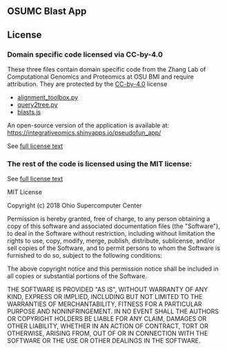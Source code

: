 ## OSUMC Blast App


## License

### Domain specific code licensed via CC-by-4.0

These three files contain domain specific code from the Zhang Lab of Computational Genomics and Proteomics at OSU BMI and require attribution. They are protected by the [CC-by-4.0](https://creativecommons.org/licenses/by/4.0/) license 
- [alignment_toolbox.py](jobs/blast/alignment_toolbox.py)
- [query2tree.py](jobs/blast/query2tree.py)
- [blasts.js](app/assets/javascripts/blasts.js)

An open-source version of the application is available at:
https://integrativeomics.shinyapps.io/pseudofun_app/

See [full license text](LICENSE_CC_BY_4.0)

### The rest of the code is licensed using the MIT license:

See [full license text](LICENSE_MIT)

MIT License

Copyright (c) 2018 Ohio Supercomputer Center

Permission is hereby granted, free of charge, to any person obtaining a copy
of this software and associated documentation files (the "Software"), to deal
in the Software without restriction, including without limitation the rights
to use, copy, modify, merge, publish, distribute, sublicense, and/or sell
copies of the Software, and to permit persons to whom the Software is
furnished to do so, subject to the following conditions:

The above copyright notice and this permission notice shall be included in all
copies or substantial portions of the Software.

THE SOFTWARE IS PROVIDED "AS IS", WITHOUT WARRANTY OF ANY KIND, EXPRESS OR
IMPLIED, INCLUDING BUT NOT LIMITED TO THE WARRANTIES OF MERCHANTABILITY,
FITNESS FOR A PARTICULAR PURPOSE AND NONINFRINGEMENT. IN NO EVENT SHALL THE
AUTHORS OR COPYRIGHT HOLDERS BE LIABLE FOR ANY CLAIM, DAMAGES OR OTHER
LIABILITY, WHETHER IN AN ACTION OF CONTRACT, TORT OR OTHERWISE, ARISING FROM,
OUT OF OR IN CONNECTION WITH THE SOFTWARE OR THE USE OR OTHER DEALINGS IN THE
SOFTWARE.
